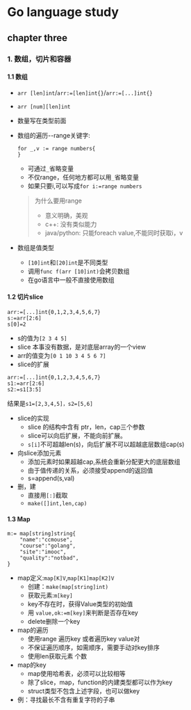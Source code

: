 # Go language study

## chapter three

### 1. 数组，切片和容器

#### 1.1 数组

* `arr [len]int`/`arr:=[len]int{}`/`arr:=[...]int{}`
* `arr [num][len]int`
* 数量写在类型前面
* 数组的遍历--range关键字:
  ```
  for _,v := range numbers{
  }
  ```
    + 可通过`_`省略变量
    + 不仅range，任何地方都可以用`_`省略变量
    + 如果只要i,可以写成`for i:=range numbers`
  > 为什么要用range
  >    - 意义明确，美观
  >    - c++: 没有类似能力
  >    - java/python: 只能foreach value,不能同时获取i，v

* 数组是值类型
    + `[10]int`和`[20]int`是不同类型
    + 调用`func f(arr [10]int)`会拷贝数组
    + 在go语言中一般不直接使用数组

#### 1.2 切片slice

```
arr:=[...]int{0,1,2,3,4,5,6,7}
s:=arr[2:6]
s[0]=2
```

* s的值为`[2 3 4 5]`
* slice 本事没有数据，是对底层array的一个view
* arr的值变为`[0 1 10 3 4 5 6 7]`
* slice的扩展

```
arr:=[...]int{0,1,2,3,4,5,6,7}
s1:=arr[2:6]
s2:=s1[3:5]
```

结果是`s1=[2,3,4,5]，s2=[5,6]`

* slice的实现
    + slice 的结构中含有 ptr，len，cap三个参数
    + slice可以向后扩展，不能向前扩展。
    + `s[i]`不可超越len(s)，向后扩展不可以超越底层数组cap(s)
* 向slice添加元素
    + 添加元素时如果超越cap,系统会重新分配更大的底层数组
    + 由于值传递的关系，必须接受append的返回值
    + s=append(s,val)
* 删，建
    + 直接用`[:]`截取
    + `make([]int,len,cap)`

#### 1.3 Map

```
m:= map[string]string{
    "name":"ccmouse",
    "course":"golang",
    "site":"imooc",
    "quality":"notbad",
}
```

* map定义:`map[K]V`,`map[K1]map[K2]V`
    + 创建：`make(map[string]int)`
    + 获取元素:`m[key]`
    + key不存在时，获得Value类型的初始值
    + 用 `value,ok:=m[key]`来判断是否存在key
    + delete删除一个key
* map的遍历
    + 使用range 遍历key 或者遍历key value对
    + 不保证遍历顺序，如需顺序，需要手动对key排序
    + 使用len获取元素 个数
* map的key
    + map使用哈希表，必须可以比较相等
    + 除了slice，map，function的内建类型都可以作为key
    + struct类型不包含上述字段，也可以做key
* 例：寻找最长不含有重复字符的子串
